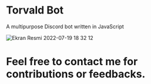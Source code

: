 # Torvald Bot
A multipurpose Discord bot written in JavaScript

![Ekran Resmi 2022-07-19 18 32 12](https://user-images.githubusercontent.com/90466553/179790146-f6812b77-1ff5-4bd5-b2cc-ce4bbf5a0a1f.png)


# Feel free to contact me for contributions or feedbacks.
